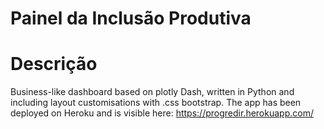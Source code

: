 # Painel da Inclusão Produtiva

# Descrição
Business-like dashboard based on plotly Dash, written in Python and including layout customisations with .css bootstrap. The app has been deployed on Heroku and is visible here: https://progredir.herokuapp.com/
